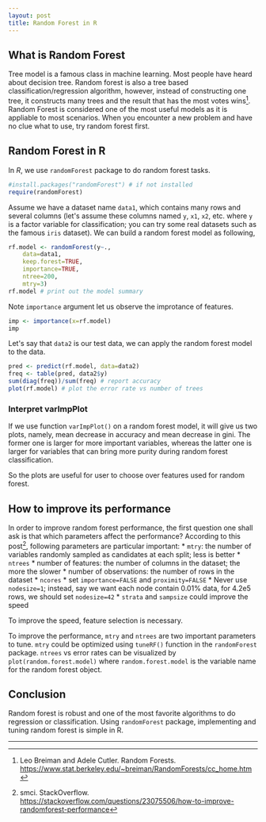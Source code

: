 ```yaml
---
layout: post
title: Random Forest in R
---
```


## What is Random Forest

Tree model is a famous class in machine learning. Most people have heard about decision tree. Random forest is also a tree based classification/regression algorithm, however, instead of constructing one tree, it constructs many trees and the result that has the most votes wins[^1]. Random Forest is considered one of the most useful models as it is appliable to most scenarios. When you encounter a new problem and have no clue what to use, try random forest first. 

## Random Forest in R

In *R*, we use `randomForest` package to do random forest tasks.
``` r
#install.packages("randomForest") # if not installed
require(randomForest)
```

Assume we have a dataset name `data1`, which contains many rows and several columns (let's assume these columns named `y`, `x1`, `x2`, etc. where `y` is a factor variable for classification; you can try some real datasets such as the famous `iris` dataset). We can build a random forest model as following,
```r
rf.model <- randomForest(y~.,
    data=data1,
    keep.forest=TRUE,
    importance=TRUE,
    ntree=200,
    mtry=3)
rf.model # print out the model summary
```

Note `importance` argument let us observe the improtance of features.
```r
imp <- importance(x=rf.model)
imp
```

Let's say that `data2` is our test data, we can apply the random forest model to the data.
```r
pred <- predict(rf.model, data=data2)
freq <- table(pred, data2$y)
sum(diag(freq))/sum(freq) # report accuracy
plot(rf.model) # plot the error rate vs number of trees
```

### Interpret varImpPlot

If we use function `varImpPlot()` on a random forest model, it will give us two plots, namely, mean decrease in accuracy and mean decrease in gini. The former one is larger for more important variables, whereas the latter one is larger for variables that can bring more purity during random forest classification.

So the plots are useful for user to choose over features used for random forest.

## How to improve its performance

In order to improve random forest performance, the first question one shall ask is that which parameters affect the performance? According to this post[^2], following parameters are particular important:
	* `mtry`: the number of variables randomly sampled as candidates at each split; less is better
	* `ntrees`
	* number of features: the number of columns in the dataset; the more the slower
	* number of observations: the number of rows in the dataset
	* `ncores`
	* set `importance=FALSE` and `proximity=FALSE`
	* Never use `nodesize=1`; instead, say we want each node contain 0.01% data, for 4.2e5 rows, we should set `nodesize=42`
	* `strata` and `sampsize` could improve the speed
	
To improve the speed, feature selection is necessary.

To improve the performance, `mtry` and `ntrees` are two important parameters to tune. `mtry` could be optimized using `tuneRF()` function in the `randomForest` package. `ntrees` vs error rates can be visualized by `plot(random.forest.model)` where `random.forest.model` is the variable name for the random forest object.

## Conclusion

Random forest is robust and one of the most favorite algorithms to do regression or classification. Using `randomForest` package, implementing and tuning random forest is simple in R.

--------
[^1]: Leo Breiman and Adele Cutler. Random Forests. https://www.stat.berkeley.edu/~breiman/RandomForests/cc_home.htm
[^2]: smci. StackOverflow. https://stackoverflow.com/questions/23075506/how-to-improve-randomforest-performance
